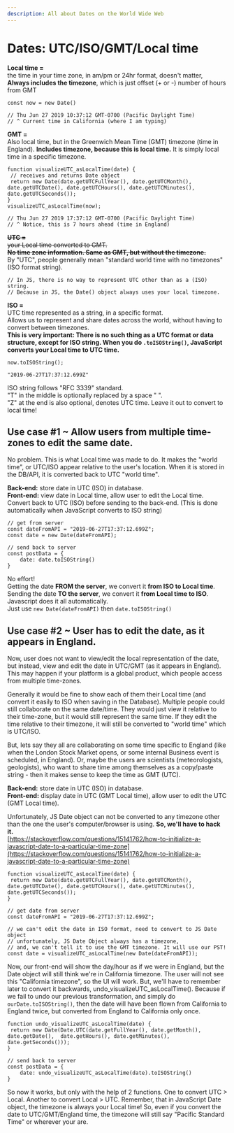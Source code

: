 ```yaml
---
description: All about Dates on the World Wide Web
---
```


# Dates: UTC/ISO/GMT/Local time

**Local time =**  
the time in your time zone, in am/pm or 24hr format, doesn't matter,  
**Always includes the timezone**, which is just offset \(+ or -\) number of hours from GMT

```text
const now = new Date()

// Thu Jun 27 2019 10:37:12 GMT-0700 (Pacific Daylight Time)
// ^ Current time in California (where I am typing)
```

**GMT =**  
Also local time, but in the Greenwich Mean Time \(GMT\) timezone \(time in England\). **Includes timezone, because this is local time.** It is simply local time in a specific timezone.

```text
function visualizeUTC_asLocalTime(date) {
 // receives and returns Date object 
 return new Date(date.getUTCFullYear(), date.getUTCMonth(), date.getUTCDate(), date.getUTCHours(), date.getUTCMinutes(), date.getUTCSeconds());  
} 
visualizeUTC_asLocalTime(now);

// Thu Jun 27 2019 17:37:12 GMT-0700 (Pacific Daylight Time)
// ^ Notice, this is 7 hours ahead (time in England)
```

~~**UTC =**~~  
~~your Local time converted to GMT.  
**No time zone information. Same as GMT, but without the timezone.**~~  
By "UTC", people generally mean "standard world time with no timezones" \(ISO format string\).

```text
// In JS, there is no way to represent UTC other than as a (ISO) string.
// Because in JS, the Date() object always uses your local timezone.
```

**ISO =**  
UTC time represented as a string, in a specific format.  
Allows us to represent and share dates across the world, without having to convert between timezones.  
**This is very important: There is no such thing as a UTC format or data structure, except for ISO string. When you do `.toISOString()`, JavaScript converts your Local time to UTC time.**

```text
now.toISOString();

"2019-06-27T17:37:12.699Z"
```

ISO string follows "RFC 3339" standard.  
"T" in the middle is optionally replaced by a space " ".  
"Z" at the end is also optional, denotes UTC time. Leave it out to convert to local time!

## Use case \#1 ~ Allow users from multiple time-zones to edit the same date.

No problem. This is what Local time was made to do. It makes the "world time", or UTC/ISO appear relative to the user's location. When it is stored in the DB/API, it is converted back to UTC "world time".

**Back-end:** store date in UTC \(ISO\) in database.  
**Front-end:** view date in Local time, allow user to edit the Local time. Convert back to UTC \(ISO\) before sending to the back-end. \(This is done automatically when JavaScript converts to ISO string\)

```text
// get from server
const dateFromAPI = "2019-06-27T17:37:12.699Z";
const date = new Date(dateFromAPI);

// send back to server
const postData = {
    date: date.toISOString()
}
```

No effort!  
Getting the date **FROM the server**, we convert it **from ISO to Local time**.  
Sending the date **TO the server**, we convert it **from Local time to ISO**.  
Javascript does it all automatically.  
Just use `new Date(dateFromAPI)` then `date.toISOString()`

## Use case \#2 ~ User has to edit the date, as it appears in England.

Now, user does not want to view/edit the local representation of the date, but instead, view and edit the date in UTC/GMT \(as it appears in England\). This may happen if your platform is a global product, which people access from multiple time-zones.

Generally it would be fine to show each of them their Local time \(and convert it easily to ISO when saving in the Database\). Multiple people could still collaborate on the same date/time. They would just view it relative to their time-zone, but it would still represent the same time. If they edit the time relative to their timezone, it will still be converted to "world time" which is UTC/ISO.

But, lets say they all are collaborating on some time specific to England \(like when the London Stock Market opens, or some internal Business event is scheduled, in England\). Or, maybe the users are scientists \(meteorologists, geologists\), who want to share time among themselves as a copy/paste string - then it makes sense to keep the time as GMT \(UTC\).

**Back-end:** store date in UTC \(ISO\) in database.  
**Front-end:** display date in UTC \(GMT Local time\), allow user to edit the UTC \(GMT Local time\).

Unfortunately, JS Date object can not be converted to any timezone other than the one the user's computer/browser is using. **So, we'll have to hack it.**  
[https://stackoverflow.com/questions/15141762/how-to-initialize-a-javascript-date-to-a-particular-time-zone](https://stackoverflow.com/questions/15141762/how-to-initialize-a-javascript-date-to-a-particular-time-zone)

```text
function visualizeUTC_asLocalTime(date) {
 return new Date(date.getUTCFullYear(), date.getUTCMonth(), date.getUTCDate(), date.getUTCHours(), date.getUTCMinutes(), date.getUTCSeconds());  
}

// get date from server
const dateFromAPI = "2019-06-27T17:37:12.699Z";

// we can't edit the date in ISO format, need to convert to JS Date object
// unfortunately, JS Date Object always has a timezone, 
// and, we can't tell it to use the GMT timezone. It will use our PST!
const date = visualizeUTC_asLocalTime(new Date(dateFromAPI));
```

Now, our front-end will show the day/hour as if we were in England, but the Date object will still think we're in California timezone. The user will not see this "California timezone", so the UI will work. But, we'll have to remember later to convert it backwards, undo\_visualizeUTC\_asLocalTime\(\). Because if we fail to undo our previous transformation, and simply do `ourDate.toISOString()`, then the date will have been flown from California to England twice, but converted from England to California only once.

```text
function undo_visualizeUTC_asLocalTime(date) {
 return new Date(Date.UTC(date.getFullYear(), date.getMonth(), date.getDate(),  date.getHours(), date.getMinutes(), date.getSeconds()));
}

// send back to server
const postData = {
    date: undo_visualizeUTC_asLocalTime(date).toISOString()
}
```

So now it works, but only with the help of 2 functions. One to convert UTC &gt; Local. Another to convert Local &gt; UTC. Remember, that in JavaScript Date object, the timezone is always your Local time! So, even if you convert the date to UTC/GMT/England time, the timezone will still say "Pacific Standard Time" or wherever your are.

